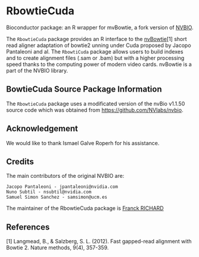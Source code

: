 # RbowtieCuda
Bioconductor package: an R wrapper for mvBowtie, a fork version of [NVBIO](https://nvlabs.github.io/nvbio). 

The `RbowtieCuda` package provides an R interface to the [nvBowtie](https://github.com/NVlabs/nvbio)[1] short read aligner adaptation of bowtie2 unning under Cuda proposed by Jacopo Pantaleoni and al. The `RbowtiCuda` package allows users to build indexes and to create alignment files (.sam or .bam) but with a higher processing speed thanks to the computing power of modern video cards. nvBowtie is a part of the NVBIO library.

## BowtieCuda Source Package Information

The `RbowtieCuda` package uses a modificated version of the nvBio v1.1.50 source code which was obtained from https://github.com/NVlabs/nvbio. 


## Acknowledgement

We would like to thank Ismael Galve Roperh for his assistance.


## Credits

The main contributors of the original NVBIO are:

    Jacopo Pantaleoni - jpantaleoni@nvidia.com
    Nuno Subtil - nsubtil@nvidia.com
    Samuel Simon Sanchez - samsimon@ucm.es

The maintainer of the RbowtieCuda package is [Franck RICHARD](mailto:franck.richard@winstars.net)


## References

[1] Langmead, B., & Salzberg, S. L. (2012). Fast gapped-read alignment with Bowtie 2. Nature methods, 9(4), 357-359.
